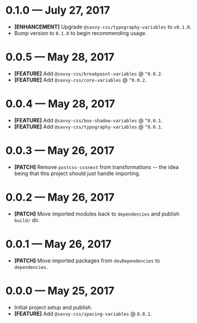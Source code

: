# 0.1.0 &mdash; July 27, 2017

- **[ENHANCEMENT]** Upgrade `@savvy-css/typography-variables` to `v0.1.0`.
- Bump version to `0.1.0` to begin recommending usage.


# 0.0.5 &mdash; May 28, 2017

- **[FEATURE]** Add `@savvy-css/breakpoint-variables` @ `^0.0.2`.
- **[FEATURE]** Add `@savvy-css/core-variables` @ `^0.0.2`.


# 0.0.4 &mdash; May 28, 2017

- **[FEATURE]** Add `@savvy-css/box-shadow-variables` @ `^0.0.1`.
- **[FEATURE]** Add `@savvy-css/typography-variables` @ `^0.0.1`.


# 0.0.3 &mdash; May 26, 2017

- **[PATCH]** Remove `postcss-cssnext` from transformations -- the idea being that this project should just handle importing.


# 0.0.2 &mdash; May 26, 2017

- **[PATCH]** Move imported modules back to `dependencies` and publish `build/` dir.


# 0.0.1 &mdash; May 26, 2017

- **[PATCH]** Move imported packages from `devDependencies` to `dependencies`.


# 0.0.0 &mdash; May 25, 2017

- Initial project setup and publish.
- **[FEATURE]** Add `@savvy-css/spacing-variables` @ `0.0.1`.
